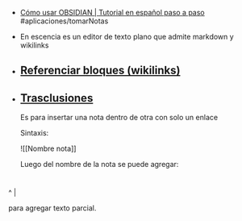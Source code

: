- [Cómo usar OBSIDIAN | Tutorial en español paso a paso](https://www.youtube.com/watch?v=64pI_dKYZOg&list=PLWUX-KZsnKXSKOjd4WIbqB5GsHORz88JS) #aplicaciones/tomarNotas
- En escencia es un editor de texto plano que admite markdown y wikilinks
- ## [Referenciar bloques (wikilinks)](https://youtu.be/SEHGt_kG1Ec?t=857)
- ## [Trasclusiones](https://www.youtube.com/watch?v=fewZDCf4YnI)
  
  Es para insertar una nota dentro de otra con solo un enlace
  
  Sintaxis:
  
    ![[Nombre nota]]
  
  Luego del nombre de la nota se puede agregar:
#
  ^
  |

para agregar texto parcial.